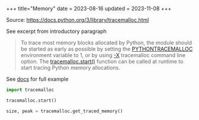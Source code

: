 +++
title="Memory"
date = 2023-08-16
updated = 2023-11-08
+++

Source: <https://docs.python.org/3/library/tracemalloc.html>

See excerpt from introductory paragraph

> To trace most memory blocks allocated by Python, the module should be started as early as possible by setting the [PYTHONTRACEMALLOC](https://docs.python.org/3/using/cmdline.html#envvar-PYTHONTRACEMALLOC) environment variable to 1, or by using [-X](https://docs.python.org/3/using/cmdline.html#cmdoption-X) tracemalloc command line option. The [tracemalloc.start()](https://docs.python.org/3/library/tracemalloc.html#tracemalloc.start) function can be called at runtime to start tracing Python memory allocations.

See [docs](https://docs.python.org/3/library/tracemalloc.html#record-the-current-and-peak-size-of-all-traced-memory-blocks) for full example

```py
import tracemalloc

tracemalloc.start()

size, peak = tracemalloc.get_traced_memory()
```
